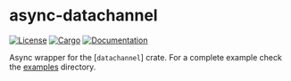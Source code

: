 # async-datachannel

[![License](https://img.shields.io/badge/license-MIT%2FApache--2.0-blue.svg)](https://github.com/wngr/async-datachannel)
[![Cargo](https://img.shields.io/crates/v/async-datachannel.svg)](https://crates.io/crates/async-datachannel)
[![Documentation](https://docs.rs/async-datachannel/badge.svg)](https://docs.rs/async-datachannel)


Async wrapper for the [`datachannel`] crate. For a complete example check the
[examples](./examples) directory.

[`datachannel-rs`]: https://crates.io/crates/datachannel
